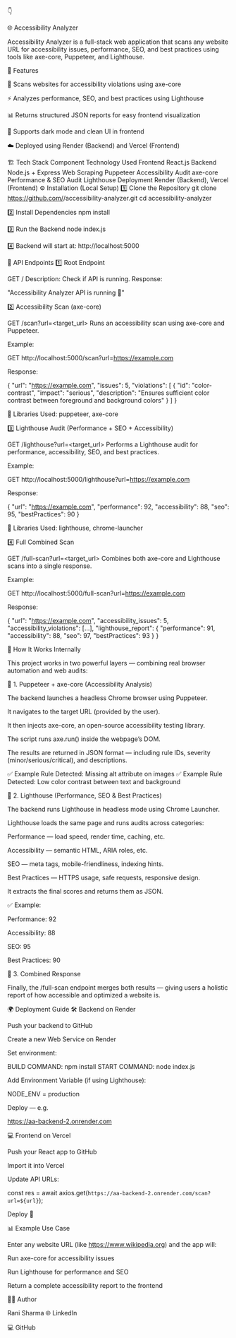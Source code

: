 👇

🌐 Accessibility Analyzer

Accessibility Analyzer is a full-stack web application that scans any website URL for accessibility issues, performance, SEO, and best practices using tools like axe-core, Puppeteer, and Lighthouse.

🚀 Features

🧩 Scans websites for accessibility violations using axe-core

⚡ Analyzes performance, SEO, and best practices using Lighthouse

📊 Returns structured JSON reports for easy frontend visualization

🌙 Supports dark mode and clean UI in frontend

☁️ Deployed using Render (Backend) and Vercel (Frontend)

🏗️ Tech Stack
Component	Technology Used
Frontend	React.js
Backend	Node.js + Express
Web Scraping	Puppeteer
Accessibility Audit	axe-core
Performance & SEO Audit	Lighthouse
Deployment	Render (Backend), Vercel (Frontend)
⚙️ Installation (Local Setup)
1️⃣ Clone the Repository
git clone https://github.com/<your-username>/accessibility-analyzer.git
cd accessibility-analyzer

2️⃣ Install Dependencies
npm install

3️⃣ Run the Backend
node index.js

4️⃣ Backend will start at:
http://localhost:5000

🔗 API Endpoints
1️⃣ Root Endpoint

GET /
Description: Check if API is running.
Response:

"Accessibility Analyzer API is running 🚀"

2️⃣ Accessibility Scan (axe-core)

GET /scan?url=<target_url>
Runs an accessibility scan using axe-core and Puppeteer.

Example:

GET http://localhost:5000/scan?url=https://example.com


Response:

{
  "url": "https://example.com",
  "issues": 5,
  "violations": [
    {
      "id": "color-contrast",
      "impact": "serious",
      "description": "Ensures sufficient color contrast between foreground and background colors"
    }
  ]
}


🧠 Libraries Used: puppeteer, axe-core

3️⃣ Lighthouse Audit (Performance + SEO + Accessibility)

GET /lighthouse?url=<target_url>
Performs a Lighthouse audit for performance, accessibility, SEO, and best practices.

Example:

GET http://localhost:5000/lighthouse?url=https://example.com


Response:

{
  "url": "https://example.com",
  "performance": 92,
  "accessibility": 88,
  "seo": 95,
  "bestPractices": 90
}


🧠 Libraries Used: lighthouse, chrome-launcher

4️⃣ Full Combined Scan

GET /full-scan?url=<target_url>
Combines both axe-core and Lighthouse scans into a single response.

Example:

GET http://localhost:5000/full-scan?url=https://example.com


Response:

{
  "url": "https://example.com",
  "accessibility_issues": 5,
  "accessibility_violations": [...],
  "lighthouse_report": {
    "performance": 91,
    "accessibility": 88,
    "seo": 97,
    "bestPractices": 93
  }
}

🧠 How It Works Internally

This project works in two powerful layers — combining real browser automation and web audits:

🔹 1. Puppeteer + axe-core (Accessibility Analysis)

The backend launches a headless Chrome browser using Puppeteer.

It navigates to the target URL (provided by the user).

It then injects axe-core, an open-source accessibility testing library.

The script runs axe.run() inside the webpage’s DOM.

The results are returned in JSON format — including rule IDs, severity (minor/serious/critical), and descriptions.

✅ Example Rule Detected: Missing alt attribute on images
✅ Example Rule Detected: Low color contrast between text and background

🔹 2. Lighthouse (Performance, SEO & Best Practices)

The backend runs Lighthouse in headless mode using Chrome Launcher.

Lighthouse loads the same page and runs audits across categories:

Performance — load speed, render time, caching, etc.

Accessibility — semantic HTML, ARIA roles, etc.

SEO — meta tags, mobile-friendliness, indexing hints.

Best Practices — HTTPS usage, safe requests, responsive design.

It extracts the final scores and returns them as JSON.

✅ Example:

Performance: 92

Accessibility: 88

SEO: 95

Best Practices: 90

🔹 3. Combined Response

Finally, the /full-scan endpoint merges both results — giving users a holistic report of how accessible and optimized a website is.

🌍 Deployment Guide
🛠 Backend on Render

Push your backend to GitHub

Create a new Web Service on Render

Set environment:

BUILD COMMAND: npm install
START COMMAND: node index.js


Add Environment Variable (if using Lighthouse):

NODE_ENV = production


Deploy — e.g.

https://aa-backend-2.onrender.com

💻 Frontend on Vercel

Push your React app to GitHub

Import it into Vercel

Update API URLs:

const res = await axios.get(`https://aa-backend-2.onrender.com/scan?url=${url}`);


Deploy 🎉

📊 Example Use Case

Enter any website URL (like https://www.wikipedia.org) and the app will:

Run axe-core for accessibility issues

Run Lighthouse for performance and SEO

Return a complete accessibility report to the frontend

👩‍💻 Author

Rani Sharma
🌐 LinkedIn

💻 GitHub

